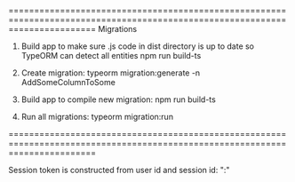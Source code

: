 =============================================================================================================================
Migrations

1. Build app to make sure .js code in dist directory is up to date so TypeORM can detect all entities
   npm run build-ts

2. Create migration:
   typeorm migration:generate -n AddSomeColumnToSome

3. Build app to compile new migration:
   npm run build-ts

4. Run all migrations:
   typeorm migration:run

=============================================================================================================================

Session token is constructed from user id and session id: "<userId>:<sessionId>"

